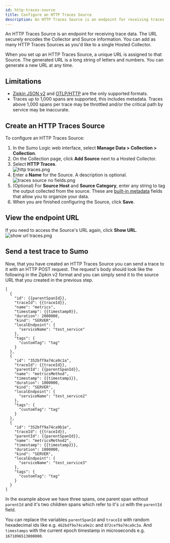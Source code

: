 ```yaml
---
id: http-traces-source
title: Configure an HTTP Traces Source
description: An HTTP Traces Source is an endpoint for receiving traces.
---
```


An HTTP Traces Source is an endpoint for receiving trace data. The URL securely encodes the Collector and Source information. You can add as many HTTP Traces Sources as you'd like to a single Hosted Collector.

When you set up an HTTP Traces Source, a unique URL is assigned to that Source. The generated URL is a long string of letters and numbers. You can generate a new URL at any time.

## Limitations

* [Zipkin JSON v2](https://zipkin.io/zipkin-api/) and [OTLP/HTTP](https://github.com/open-telemetry/opentelemetry-specification/blob/master/specification/protocol/otlp.md#otlphttp) are the only supported formats.
* Traces up to 1,000 spans are supported, this includes metadata. Traces above 1,000 spans per trace may be throttled and/or the critical path by service may be inaccurate.

## Create an HTTP Traces Source

To configure an HTTP Traces Source:

1. In the Sumo Logic web interface, select **Manage Data \> Collection \> Collection**. 
1. On the Collection page, click **Add Source** next to a Hosted Collector.
1. Select **HTTP Traces**. <br/>  ![http traces.png](/img/traces/http-traces.png)
1. Enter a **Name** for the Source. A description is optional. <br/>    ![traces source no fields.png](/img/traces/traces-source-no-fields.png)
1. (Optional) For **Source Host** and **Source Category**, enter any string to tag the output collected from the source. These are [built-in metadata](/docs/search/get-started-with-search/search-basics/built-in-metadata) fields that allow you to organize your data.
1. When you are finished configuring the Source, click **Save**.

## View the endpoint URL

If you need to access the Source's URL again, click **Show URL**.  <br/>   ![show url traces.png](/img/traces/show-url-traces.png)

## Send a test trace to Sumo

Now, that you have created an HTTP Traces Source you can send a trace to it with
an HTTP POST request. The request's body should look like the following in the Zipkin v2 format
and you can simply send it to the source URL that you created in the previous step.

```
[
  {
    "id": {{parentSpanId}},
    "traceId": {{traceId}},
    "name": "metrics",
    "timestamp": {{timestamp0}},
    "duration": 2000000,
    "kind": "SERVER",
    "localEndpoint": {
      "serviceName": "test_service"
    },
    "tags": {
      "customTag": "tag"
    }
  },
  {
    "id": "352bff9a74ca9c1a",
    "traceId": {{traceId}},
    "parentId": {{parentSpanId}},
    "name": "metricsMethod",
    "timestamp": {{timestamp1}},
    "duration": 1000000,
    "kind": "SERVER",
    "localEndpoint": {
      "serviceName": "test_service2"
    },
    "tags": {
      "customTag": "tag"
    }
  },
  {
    "id": "352bff9a74ca9b1e",
    "traceId": {{traceId}},
    "parentId": {{parentSpanId}},
    "name": "metricsMethod2",
    "timestamp": {{timestamp2}},
    "duration": 1000000,
    "kind": "SERVER",
    "localEndpoint": {
      "serviceName": "test_service3"
    },
    "tags": {
      "customTag": "tag"
    }
  }
]
```
In the example above we have three spans, one parent span without `parentId` and it's two children spans
which refer to it's `id` with the `parentId` field.

You can replace the variables `parentSpanId` and `traceId` with random hexadecimal ids 
like e.g. `462bdf9a74ca9e2c` and `872cef9a74ca9c3a`. And `timestamps` with the current epoch timestamp
in microseconds e.g. `1671096513000000`.
